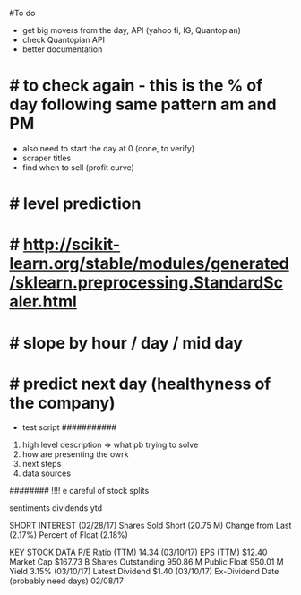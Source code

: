 #To do
- get big movers from the day, API (yahoo fi, IG, Quantopian)
- check Quantopian API
- better documentation
# # to check again - this is the % of day following same pattern am and PM
- also need to start the day at 0 (done, to verify)
- scraper titles
- find when to sell (profit curve)
# # level prediction
# # http://scikit-learn.org/stable/modules/generated/sklearn.preprocessing.StandardScaler.html
# # slope by hour / day / mid day
# # predict next day (healthyness of the company)
- test script
###########
1. high level description
=> what pb trying to solve
2. how are presenting the owrk
3. next steps
4. data sources


########
!!!! e careful of stock splits

<!-- data to engineer / get -->

sentiments
dividends ytd

SHORT INTEREST (02/28/17)
Shares Sold Short (20.75 M)
Change from Last (2.17%)
Percent of Float (2.18%)

KEY STOCK DATA
P/E Ratio (TTM)
14.34 (03/10/17)
EPS (TTM)
$12.40
Market Cap
$167.73 B
Shares Outstanding
950.86 M
Public Float
950.01 M
Yield
3.15% (03/10/17)
Latest Dividend
$1.40 (03/10/17)
Ex-Dividend Date (probably need days)
02/08/17
